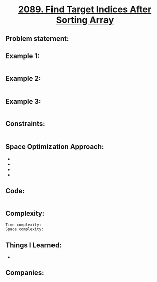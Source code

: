 <h1 align="center"><a href="https://leetcode.com/problems/find-target-indices-after-sorting-array/" target="_blank">2089. Find Target Indices After Sorting Array</a></h1>

## Problem statement:


## Example 1:

```

```

## Example 2:

```

```


## Example 3:

```

```


## Constraints:

```

```


 

## Space Optimization Approach:

- 
  
- 
  
-
  
- 



## Code: 

```java

```







## Complexity:

```
Time complexity:  
Space complexity:
```

## Things I Learned:

- 
  


## Companies:

```

```






